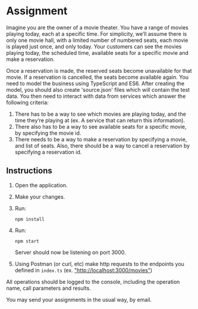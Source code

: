 # Assignment

Imagine you are the owner of a movie theater. You have a range of movies playing today, each at a specific time. For simplicity, we’ll assume there is only one movie hall, with a limited number of numbered seats, each movie is played just once, and only today. Your customers can see the movies playing today, the scheduled time, available seats for a specific movie and make a reservation.

Once a reservation is made, the reserved seats become unavailable for that movie. If a reservation is cancelled, the seats become available again.
You need to model the business using TypeScript and ES6. After creating the model, you should also create 'source.json' files which will contain the test data. You then need to interact with data from services which answer the following criteria:

1. There has to be a way to see which movies are playing today, and the time they’re playing at (ex. A service that can return this information).
2. There also has to be a way to see available seats for a specific movie, by specifying the movie id.
3. There needs to be a way to make a reservation by specifying a movie, and list of seats. Also, there should be a way to cancel a reservation by specifying a reservation id.

## Instructions

1. Open the application.
2. Make your changes.
3. Run:

    ```shell
    npm install
    ```

4. Run:

    ```shell
    npm start
    ```

    Server should now be listening on port 3000.
5. Using Postman (or curl, etc) make http requests to the endpoints you defined in  `index.ts` (ex. ["http://localhost:3000/movies"](http://localhost:3000/movies))

All operations should be logged to the console, including the operation name, call parameters and results.

You may send your assignments in the usual way, by email.
